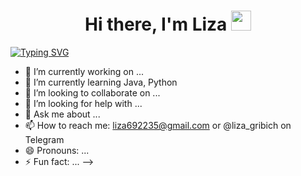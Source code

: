 <h1 align="center">Hi there, I'm Liza
<img src="https://smile-emoji.ru/wp-content/uploads/site-images/discord/f44927af666f0a17d0be0d4fde711020.gif" height="32"/></h1>

<a href="https://git.io/typing-svg"><img src="https://readme-typing-svg.herokuapp.com?font=Fira+Code&pause=2500&color=EB8FF7&width=435&lines=Computer+science+student+from+Russia" alt="Typing SVG" /></a>

- 🔭 I’m currently working on ...
- 🌱 I’m currently learning Java, Python
- 👯 I’m looking to collaborate on ...
- 🤔 I’m looking for help with ...
- 💬 Ask me about ...
- 📫 How to reach me: liza692235@gmail.com or @liza_gribich on Telegram
- 😄 Pronouns: ...
- ⚡ Fun fact: ...
-->
